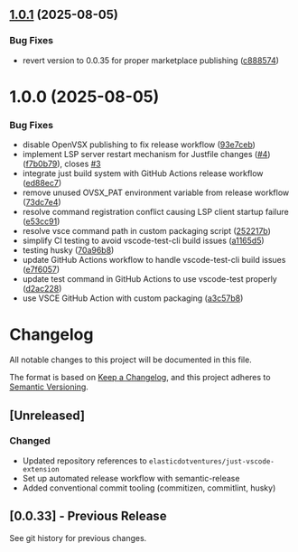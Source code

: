 ## [1.0.1](https://github.com/elasticdotventures/just-vscode-extension/compare/v1.0.0...v1.0.1) (2025-08-05)


### Bug Fixes

* revert version to 0.0.35 for proper marketplace publishing ([c888574](https://github.com/elasticdotventures/just-vscode-extension/commit/c888574e724e07019e2a441925943d8962bb0b49))

# 1.0.0 (2025-08-05)


### Bug Fixes

* disable OpenVSX publishing to fix release workflow ([93e7ceb](https://github.com/elasticdotventures/just-vscode-extension/commit/93e7ceb517771622476908bd3f0577a400074920))
* implement LSP server restart mechanism for Justfile changes ([#4](https://github.com/elasticdotventures/just-vscode-extension/issues/4)) ([f7b0b79](https://github.com/elasticdotventures/just-vscode-extension/commit/f7b0b7957129d72b2bbe06c40b8d7d5a9efabb72)), closes [#3](https://github.com/elasticdotventures/just-vscode-extension/issues/3)
* integrate just build system with GitHub Actions release workflow ([ed88ec7](https://github.com/elasticdotventures/just-vscode-extension/commit/ed88ec72797946637e79add37afcc4e34e9c6b7c))
* remove unused OVSX_PAT environment variable from release workflow ([73dc7e4](https://github.com/elasticdotventures/just-vscode-extension/commit/73dc7e48ff11c3d2483e9b952ade8d35c75c2d1d))
* resolve command registration conflict causing LSP client startup failure ([e53cc91](https://github.com/elasticdotventures/just-vscode-extension/commit/e53cc91abf0b355638734560bc8df53d09a59307))
* resolve vsce command path in custom packaging script ([252217b](https://github.com/elasticdotventures/just-vscode-extension/commit/252217b93933123a5bb3462d355b33021a0ba070))
* simplify CI testing to avoid vscode-test-cli build issues ([a1165d5](https://github.com/elasticdotventures/just-vscode-extension/commit/a1165d53f3d436a628879988c0c22a2ca874da78))
* testing husky ([70a96b8](https://github.com/elasticdotventures/just-vscode-extension/commit/70a96b8514ccf51e7ab0de4dddc69103d0246048))
* update GitHub Actions workflow to handle vscode-test-cli build issues ([e7f6057](https://github.com/elasticdotventures/just-vscode-extension/commit/e7f6057a2dc420859d5341b8b76e1aa7ed0b8cae))
* update test command in GitHub Actions to use vscode-test properly ([d2ac228](https://github.com/elasticdotventures/just-vscode-extension/commit/d2ac22865d083eacc596e88bd2b10172e6d3a364))
* use VSCE GitHub Action with custom packaging ([a3c57b8](https://github.com/elasticdotventures/just-vscode-extension/commit/a3c57b81eb233bdaf17db8848cb4b92de113878a))

# Changelog

All notable changes to this project will be documented in this file.

The format is based on [Keep a Changelog](https://keepachangelog.com/en/1.0.0/),
and this project adheres to [Semantic Versioning](https://semver.org/spec/v2.0.0.html).

## [Unreleased]

### Changed
- Updated repository references to `elasticdotventures/just-vscode-extension`
- Set up automated release workflow with semantic-release
- Added conventional commit tooling (commitizen, commitlint, husky)

## [0.0.33] - Previous Release

See git history for previous changes.
